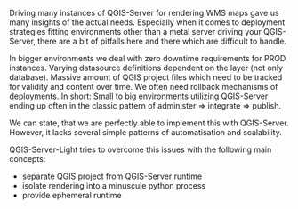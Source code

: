 Driving many instances of QGIS-Server for rendering WMS maps gave us many insights of the actual needs.
Especially when it comes to deployment strategies fitting environments other than a metal server
driving your QGIS-Server, there are a bit of pitfalls here and there which are difficult to handle.

In bigger environments we deal with zero downtime requirements for PROD instances. Varying datasource
definitions dependent on the layer (not only database). Massive amount of QGIS project files
which need to be tracked for validity and content over time. We often need rollback mechanisms of deployments.
In short: Small to big environments utilizing QGIS-Server ending up often in the classic pattern of
administer => integrate => publish.

We can state, that we are perfectly able to implement this with QGIS-Server. However, it lacks several simple
patterns of automatisation and scalability.

QGIS-Server-Light tries to overcome this issues with the following main concepts:

- separate QGIS project from QGIS-Server runtime
- isolate rendering into a minuscule python process
- provide ephemeral runtime

